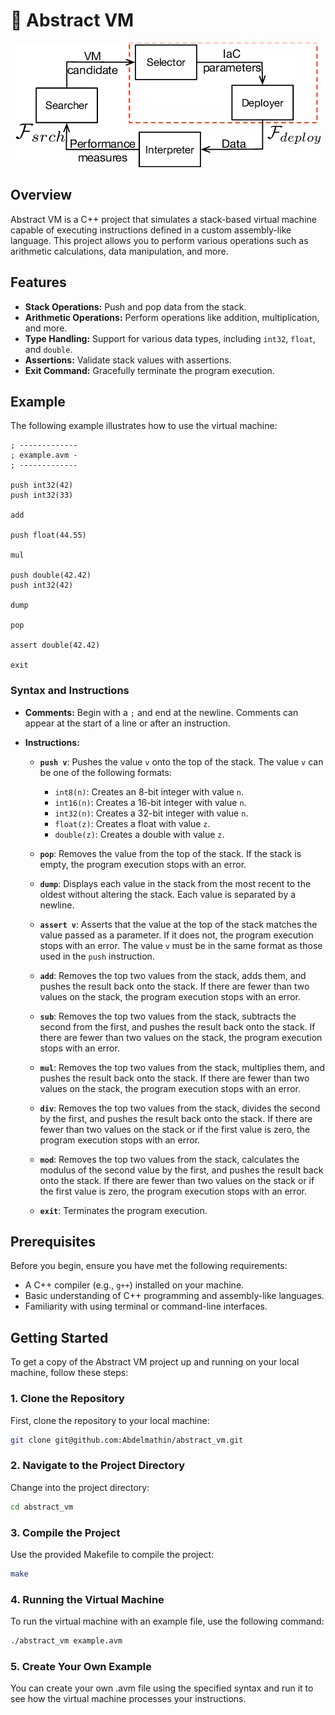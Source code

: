 # 🧩 Abstract VM

<p align="center">
    <a href="" target="_blank">
        <img style="border-radius: 10px;" src="docs/assets/img/banner.png" width="" alt="Terraform + AWS" />
    </a>
</p>

## Overview
Abstract VM is a C++ project that simulates a stack-based virtual machine capable of executing instructions defined in a custom assembly-like language. This project allows you to perform various operations such as arithmetic calculations, data manipulation, and more.

## Features
- **Stack Operations:** Push and pop data from the stack.
- **Arithmetic Operations:** Perform operations like addition, multiplication, and more.
- **Type Handling:** Support for various data types, including `int32`, `float`, and `double`.
- **Assertions:** Validate stack values with assertions.
- **Exit Command:** Gracefully terminate the program execution.

## Example
The following example illustrates how to use the virtual machine:

```assembly
; -------------
; example.avm -
; -------------

push int32(42)
push int32(33)

add

push float(44.55)

mul

push double(42.42)
push int32(42)

dump

pop

assert double(42.42)

exit
```

### Syntax and Instructions

- **Comments:** Begin with a `;` and end at the newline. Comments can appear at the start of a line or after an instruction.

- **Instructions:**
  - **`push v`**: Pushes the value `v` onto the top of the stack. The value `v` can be one of the following formats:
    - `int8(n)`: Creates an 8-bit integer with value `n`.
    - `int16(n)`: Creates a 16-bit integer with value `n`.
    - `int32(n)`: Creates a 32-bit integer with value `n`.
    - `float(z)`: Creates a float with value `z`.
    - `double(z)`: Creates a double with value `z`.

  - **`pop`**: Removes the value from the top of the stack. If the stack is empty, the program execution stops with an error.

  - **`dump`**: Displays each value in the stack from the most recent to the oldest without altering the stack. Each value is separated by a newline.

  - **`assert v`**: Asserts that the value at the top of the stack matches the value passed as a parameter. If it does not, the program execution stops with an error. The value `v` must be in the same format as those used in the `push` instruction.

  - **`add`**: Removes the top two values from the stack, adds them, and pushes the result back onto the stack. If there are fewer than two values on the stack, the program execution stops with an error.

  - **`sub`**: Removes the top two values from the stack, subtracts the second from the first, and pushes the result back onto the stack. If there are fewer than two values on the stack, the program execution stops with an error.

  - **`mul`**: Removes the top two values from the stack, multiplies them, and pushes the result back onto the stack. If there are fewer than two values on the stack, the program execution stops with an error.

  - **`div`**: Removes the top two values from the stack, divides the second by the first, and pushes the result back onto the stack. If there are fewer than two values on the stack or if the first value is zero, the program execution stops with an error.

  - **`mod`**: Removes the top two values from the stack, calculates the modulus of the second value by the first, and pushes the result back onto the stack. If there are fewer than two values on the stack or if the first value is zero, the program execution stops with an error.

  - **`exit`**: Terminates the program execution.

## Prerequisites

Before you begin, ensure you have met the following requirements:

- A C++ compiler (e.g., `g++`) installed on your machine.
- Basic understanding of C++ programming and assembly-like languages.
- Familiarity with using terminal or command-line interfaces.

## Getting Started

To get a copy of the Abstract VM project up and running on your local machine, follow these steps:

### 1. Clone the Repository
First, clone the repository to your local machine:
```bash
git clone git@github.com:Abdelmathin/abstract_vm.git
```
### 2. Navigate to the Project Directory

Change into the project directory:

```bash
cd abstract_vm
```

### 3. Compile the Project

Use the provided Makefile to compile the project:

```bash
make
```

### 4. Running the Virtual Machine

To run the virtual machine with an example file, use the following command:

```bash
./abstract_vm example.avm
```

### 5. Create Your Own Example

You can create your own .avm file using the specified syntax and run it to see how the virtual machine processes your instructions.
